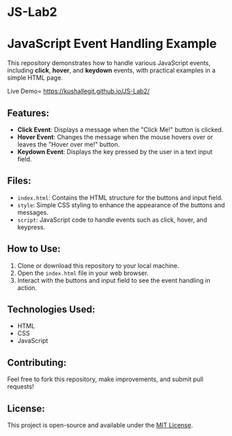 # JS-Lab2

# JavaScript Event Handling Example

This repository demonstrates how to handle various JavaScript events, including **click**, **hover**, and **keydown** events, with practical examples in a simple HTML page.

Live Demo= https://kushallegit.github.io/JS-Lab2/

## Features:
- **Click Event**: Displays a message when the "Click Me!" button is clicked.
- **Hover Event**: Changes the message when the mouse hovers over or leaves the "Hover over me!" button.
- **Keydown Event**: Displays the key pressed by the user in a text input field.

## Files:
- `index.html`: Contains the HTML structure for the buttons and input field.
- `style`: Simple CSS styling to enhance the appearance of the buttons and messages.
- `script`: JavaScript code to handle events such as click, hover, and keypress.

## How to Use:
1. Clone or download this repository to your local machine.
2. Open the `index.html` file in your web browser.
3. Interact with the buttons and input field to see the event handling in action.

## Technologies Used:
- HTML
- CSS
- JavaScript

## Contributing:
Feel free to fork this repository, make improvements, and submit pull requests!

## License:
This project is open-source and available under the [MIT License](LICENSE).
